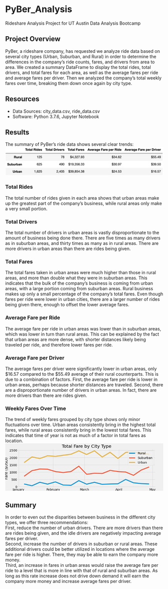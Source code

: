 # PyBer_Analysis
Rideshare Analysis Project for UT Austin Data Analysis Bootcamp

## Project Overview
PyBer, a rideshare company, has requested we analyze ride data based on several city types (Urban, Suburban, and Rural) in order to determine the differences in the company’s ride counts, fares, and drivers from area to area. We created a summary DataFrame to display the total rides, total drivers, and total fares for each area, as well as the average fares per ride and average fares per driver. Then we analyzed the company’s total weekly fares over time, breaking them down once again by city type.

## Resources
- Data Sources: city_data.csv, ride_data.csv
- Software: Python 3.7.6, Jupyter Notebook

## Results
The summary of PyBer’s ride data shows several clear trends:
![PyBer Summary](Analysis/pyber_summary.png)

### Total Rides
The total number of rides given in each area shows that urban areas make up the greatest part of the company’s business, while rural areas only make a very small portion.

### Total Drivers
The total number of drivers in urban areas is vastly disproportionate to the amount of business being done there. There are five times as many drivers as in suburban areas, and thirty times as many as in rural areas. There are more drivers in urban areas than there are rides being given.

### Total Fares
The total fares taken in urban areas were much higher than those in rural areas, and more than double what they were in suburban areas. This indicates that the bulk of the company’s business is coming from urban areas, with a large portion coming from suburban areas. Rural business makes up only a small percentage of the company’s total fares. Even though fares per ride were lower in urban cities, there are a larger number of rides being given there, enough to offset the lower average fares.

### Average Fare per Ride
The average fare per ride in urban areas was lower than in suburban areas, which was lower in turn than rural areas. This can be explained by the fact that urban areas are more dense, with shorter distances likely being traveled per ride, and therefore lower fares per ride.

### Average Fare per Driver
The average fares per driver were significantly lower in urban areas, only $16.57 compared to the $55.49 average of their rural counterparts. This is due to a combination of factors. First, the average fare per ride is lower in urban areas, perhaps because shorter distances are traveled. Second, there are a disproportionate number of drivers in urban areas. In fact, there are more drivers than there are rides given.

### Weekly Fares Over Time
The trend of weekly fares grouped by city type shows only minor fluctuations over time. Urban areas consistently bring in the highest total fares, while rural areas consistently bring in the lowest total fares. This indicates that time of year is not as much of a factor in total fares as location. <br>
![Weekly Fares by City Type](Analysis/weeklyFares_by_cityType.png)


## Summary 
In order to even out the disparities between business in the different city types, we offer three recommendations: <br>
First, reduce the number of urban drivers. There are more drivers than there are rides being given, and the idle drivers are negatively impacting average fares per driver. <br>
Second, increase the number of drivers in suburban or rural areas. These additional drivers could be better utilized in locations where the average fare per ride is higher. There, they may be able to earn the company more money. <br>
Third, an increase in fares in urban areas would raise the average fare per ride to a level that is more in line with that of rural and suburban areas. As long as this rate increase does not drive down demand it will earn the company more money and increase average fares per driver.
